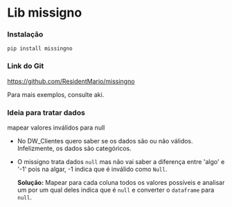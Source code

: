 # Lib missigno

### Instalação

````
pip install missingno
````

### Link do Git

https://github.com/ResidentMario/missingno

Para mais exemplos, consulte aki.



### Ideia para tratar dados

mapear valores inválidos para null

+ No DW_Clientes quero saber se os dados são ou não válidos. Infelizmente, os dados são categóricos.

+ O missigno trata dados `null` mas não vai saber a diferença entre 'algo' e '-1' pois na algar, -1 indica que é inválido como `Null`.

  **Solução:** Mapear para cada coluna todos os valores possíveis e analisar um por um qual deles indica que é `null` e converter o `dataframe` para `null`.
